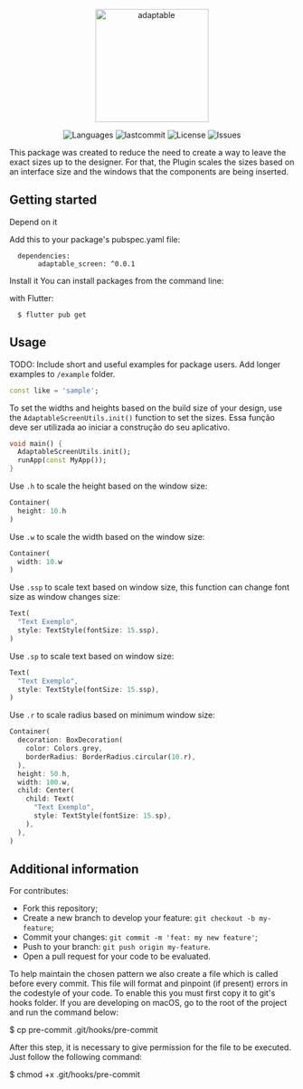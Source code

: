 <!-- 
This README describes the package. If you publish this package to pub.dev,
this README's contents appear on the landing page for your package.

For information about how to write a good package README, see the guide for
[writing package pages](https://dart.dev/guides/libraries/writing-package-pages). 

For general information about developing packages, see the Dart guide for
[creating packages](https://dart.dev/guides/libraries/create-library-packages)
and the Flutter guide for
[developing packages and plugins](https://flutter.dev/developing-packages). 
-->

<p align="center">
   <img src="https://user-images.githubusercontent.com/46109133/148128997-48ee1d39-8488-4227-83d9-6d80f7034a1b.png" alt="adaptable" width="200"/>
</p>

<p align="center">
  <img alt="Languages" src="https://img.shields.io/github/languages/count/Sthaynny/adaptable_screen?color=%235963C5" />
  <img alt="lastcommit" src="https://img.shields.io/github/last-commit/Sthaynny/adaptable_screen?color=%235761C3" />
  <img alt="License" src="https://img.shields.io/github/license/Sthaynny/adaptable_screen?color=%235E69D7" />
  <img alt="Issues" src="https://img.shields.io/github/issues/Sthaynny/adaptable_screen?color=%235965E0">

  </a>
</p>

<p>
  
This package was created to reduce the need to create a way to leave the exact sizes up to the designer. For that, the Plugin scales the sizes based on an interface size and the windows that the components are being inserted.
  
</p>

## Getting started

Depend on it

Add this to your package's pubspec.yaml file:


```
  dependencies:
       adaptable_screen: ^0.0.1
```


Install it
You can install packages from the command line:

with Flutter:

```
  $ flutter pub get
```

## Usage

TODO: Include short and useful examples for package users. Add longer examples
to `/example` folder. 

```dart
const like = 'sample';
```
To set the widths and heights based on the build size of your design, use the `AdaptableScreenUtils.init()` function to set the sizes. Essa função deve ser utilizada ao iniciar a construção do seu aplicativo.

```dart
void main() {
  AdaptableScreenUtils.init();
  runApp(const MyApp());
}
```

Use `.h` to scale the height based on the window size:

```dart
Container(
  height: 10.h
)
```

Use `.w` to scale the width based on the window size:

```dart
Container(
  width: 10.w
)
```

Use `.ssp` to scale text based on window size, this function can change font size as window changes size:

```dart
Text(
  "Text Exemplo",
  style: TextStyle(fontSize: 15.ssp),
)
```

Use `.sp` to scale text based on window size:

```dart
Text(
  "Text Exemplo",
  style: TextStyle(fontSize: 15.ssp),
)
```



Use `.r` to scale radius based on minimum window size:

```dart
Container(
  decoration: BoxDecoration(
    color: Colors.grey,
    borderRadius: BorderRadius.circular(10.r),
  ),
  height: 50.h,
  width: 100.w,
  child: Center(
    child: Text(
      "Text Exemplo",
      style: TextStyle(fontSize: 15.sp),
    ),
  ),
)
```
## Additional information

For contributes:

- Fork this repository;
- Create a new branch to develop your feature: `git checkout -b my-feature`;
- Commit your changes: `git commit -m 'feat: my new feature'`;
- Push to your branch: `git push origin my-feature`.
- Open a pull request for your code to be evaluated.

To help maintain the chosen pattern we also create a file which is called before every commit. This file will format and pinpoint (if present) errors in the codestyle of your code. To enable this you must first copy it to git's hooks folder. If you are developing on macOS, go to the root of the project and run the command below:

  $ cp pre-commit .git/hooks/pre-commit
    
After this step, it is necessary to give permission for the file to be executed. Just follow the following command:

  $ chmod +x .git/hooks/pre-commit
